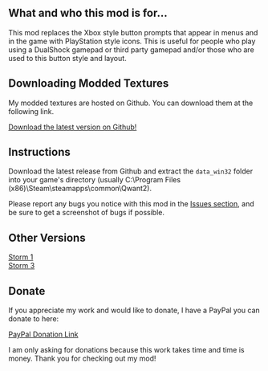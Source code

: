 ## What and who this mod is for...

This mod replaces the Xbox style button prompts that appear in menus and in the game with PlayStation style icons. This is useful for people who play using a DualShock gamepad or third party gamepad and/or those who are used to this button style and layout.

## Downloading Modded Textures

My modded textures are hosted on Github. You can download them at the following link.

[Download the latest version on Github!](https://github.com/AkikoKumagara/Naruto-STORM-2-PS-Icons/releases/latest)

## Instructions

Download the latest release from Github and extract the `data_win32` folder into your game's directory (usually C:\Program Files (x86)\Steam\steamapps\common\Qwant2).

Please report any bugs you notice with this mod in the [Issues section](https://github.com/AkikoKumagara/Naruto-STORM-2-PS-Icons/issues), and be sure to get a screenshot of bugs if possible.

## Other Versions

[Storm 1](https://github.com/AkikoKumagara/Naruto-STORM-1-PS-Icons)<br>
[Storm 3](https://github.com/AkikoKumagara/Naruto-STORM-3-PS-Icons)

## Donate

If you appreciate my work and would like to donate, I have a PayPal you can donate to here:

[PayPal Donation Link](https://www.paypal.me/sophiebear)

I am only asking for donations because this work takes time and time is money. Thank you for checking out my mod!
